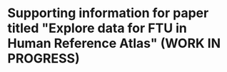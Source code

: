 # Supporting information for paper titled "Explore data for FTU in Human Reference Atlas" (WORK IN PROGRESS)
